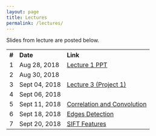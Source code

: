 ```yaml
---
layout: page
title: Lectures
permalink: /lectures/
---
```


Slides from lecture are posted below.

<table style="width:80%; border:1px">
  <tr>
    <b><th style="text-align:left">#</th>
    <th style="text-align:left">Date</th> 
    <th style="text-align:left">Link</th></b>
  </tr>
  

<!--Lecture 1-->
 <tr>
    <td>1</td>
    <td>Aug 28, 2018</td> 
   <td><a href="https://drive.google.com/open?id=1emeHcyBkpA_KLdm1mQpeDQQ9QyjUBCCt">Lecture 1 PPT</a> </td>
  </tr>
 
<!--Lecture 2--> 
 <tr>
    <td>2</td>
    <td> Aug 30, 2018 </td> 
   <td><a href=""></a> </td>
  </tr>
  
<!--Lecture 3-->
 <tr>
    <td>3</td>
    <td>Sept 04, 2018</td> 
   <td><a href="https://drive.google.com/open?id=1VQuujb56jSWB1GRASxXipzxgx0_ULn70">Lecture 3 (Project 1) </a> </td>
  </tr>
  
  <!--Lecture 4--> 
 <tr>
    <td>4</td>
    <td> Sept 06, 2018 </td> 
   <td><a href=""></a> </td>
  </tr>
  
<!--Lecture 5-->
 <tr>
    <td>5</td>
    <td>Sept 11, 2018</td> 
   <td><a href="https://drive.google.com/open?id=18b2068C0p6XK9v2ZpvwhtxiN_1S6Rx_n">Correlation and Convolution</a> </td>
  </tr>

  <!--Lecture 6--> 
 <tr>
    <td>6</td>
    <td> Sept 18, 2018 </td> 
   <td><a href="https://drive.google.com/open?id=106jAGu3RTRXp0M5f5Iz4qfV32SNaC4Jc">Edges Detection</a></td>
  </tr>
  
<!--Lecture 7-->
 <tr>
    <td>7</td>
    <td>Sept 20, 2018</td> 
   <td><a href="https://drive.google.com/open?id=1do6Qacm5-3fxc00kq2_0os75kmtBalI9">SIFT Features</a></td>
  </tr>
</table>


